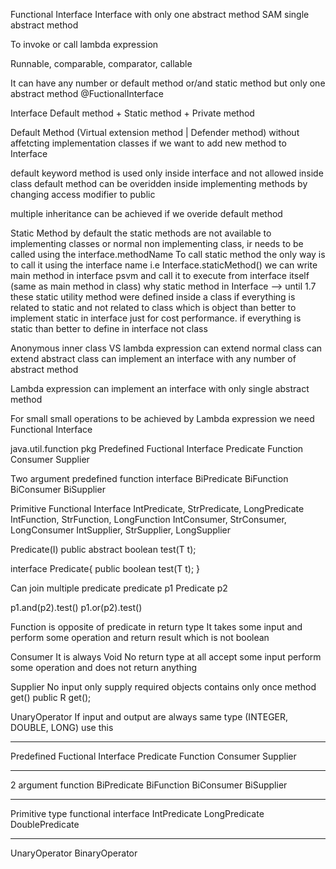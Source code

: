 Functional Interface
Interface with only one abstract method
SAM single abstract method

To invoke or call lambda expression

Runnable, comparable, comparator, callable

It can have any number or default method or/and static method but only one abstract method
@FuctionalInterface



Interface
Default method + Static method + Private method

Default Method (Virtual extension method | Defender method)
without affetcting implementation classes if we want to add new method to Interface

default keyword method is used only inside interface and not allowed inside class
default method can be overidden inside implementing methods by changing access modifier to public

multiple inheritance can be achieved if we overide default method

Static Method
by default the static methods are not available to implementing classes or normal non implementing class, ir needs to be called using the interface.methodName
To call static method the only way is to call it using the interface name i.e Interface.staticMethod()
we can write main method in interface psvm and call it to execute from interface itself (same as main method in class)
why static method in Interface --> until 1.7 these static utility method were defined inside a class
if everything is related to static and not related to class which is object than better to implement static in interface just for cost performance.
if everything is static than better to define in interface not class



Anonymous inner class VS lambda expression
can extend normal class
can extend abstract class
can implement an interface with any number of abstract method

Lambda expression
can implement an interface with only single abstract method








For small small operations to be achieved by Lambda expression we need Functional Interface 

java.util.function pkg
Predefined Fuctional Interface
	Predicate
	Function
	Consumer
	Supplier

Two argument predefined function interface
	BiPredicate
	BiFunction
	BiConsumer
	BiSupplier

Primitive Functional Interface
	IntPredicate, StrPredicate, LongPredicate
	IntFunction, StrFunction, LongFunction
	IntConsumer, StrConsumer, LongConsumer
	IntSupplier, StrSupplier, LongSupplier
	
Predicate(I)
public abstract boolean test(T t);

interface Predicate<T>{
	public boolean test(T t);
}

Can join multiple predicate
predicate p1
Predicate p2

p1.and(p2).test()
p1.or(p2).test()




Function is opposite of predicate in return type
It takes some input and perform some operation and return result which is not boolean




Consumer
It is always Void
No return type at all 
accept some input perform some operation and does not return anything



Supplier
No input only supply required objects
contains only once method get()
public R get();



UnaryOperator
If input and output are always same type (INTEGER, DOUBLE, LONG)
use this

---------------------------------------------------------------------------------------------------------------------------------
Predefined Fuctional Interface
Predicate
Function
Consumer
Supplier

-------------
2 argument function
BiPredicate
BiFunction
BiConsumer
BiSupplier

-------------
Primitive type functional interface
IntPredicate
LongPredicate
DoublePredicate

-------------
UnaryOperator
BinaryOperator

